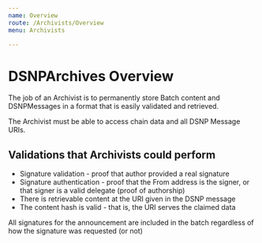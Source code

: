 ```yaml
---
name: Overview
route: /Archivists/Overview
menu: Archivists

---
```

# DSNPArchives Overview
The job of an Archivist is to permanently store Batch content and DSNPMessages in a format that is easily validated and retrieved.

The Archivist must be able to access chain data and all DSNP Message URIs.

## Validations that Archivists could perform
* Signature validation - proof that author provided a real signature
* Signature authentication - proof that the From address is the signer, or that signer is a valid delegate  (proof of authorship)
* There is retrievable content at the URI given in the DSNP message
* The content hash is valid - that is, the URI serves the claimed data

All signatures for the announcement are included in the batch regardless of how the signature was requested (or not)
